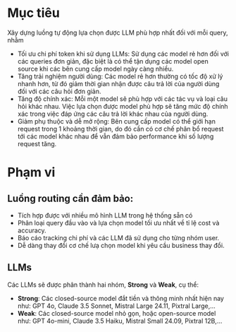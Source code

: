 # Mục tiêu
Xây dựng luồng tự động lựa chọn được LLM phù hợp nhất đối với mỗi query, nhằm
- Tối ưu chi phí token khi sử dụng LLMs: Sử dụng các model rẻ hơn đối với các queries đơn giản, đặc biệt là có thể tận dụng các model open source khi các bên cung cấp model ngày càng nhiều.
- Tăng trải nghiệm người dùng: Các model rẻ hơn thường có tốc độ xử lý nhanh hơn, từ đó giảm thời gian nhận được câu trả lời của người dùng đối với các câu hỏi đơn giản.
- Tăng độ chính xác: Mỗi một model sẽ phù hợp với các tác vụ và loại câu hỏi khác nhau. Việc lựa chọn được model phù hợp sẽ tăng mức độ chính xác trong việc đáp ứng các câu trả lời khác nhau của người dùng.
- Giảm phụ thuộc và dễ mở rộng: Bên cung cấp model có thể giới hạn request trong 1 khoảng thời gian, do đó cần có cơ chế phân bổ request tới các model khác nhau để vẫn đảm bảo performance khi số lượng request tăng.
# Phạm vi
## Luồng routing cần đảm bảo:
- Tích hợp được với nhiều mô hình LLM trong hệ thống sẵn có
- Phân loại query đầu vào và lựa chọn model tối ưu nhất về tỉ lệ cost và accuracy.
- Báo cáo tracking chi phí và các LLM đã sử dụng cho từng nhóm user.
- Dễ dàng thay đổi cơ chế lưạ chọn model khi yêu cầu business thay đổi.
## LLMs
Các LLMs sẽ được phân thành hai nhóm, **Strong** và **Weak**, cụ thể:

- **Strong**: Các closed-source model đắt tiền và thông minh nhất hiện nay như: GPT 4o, Claude 3.5 Sonnet, Mistral Large 24.11, Pixtral Large,...
- **Weak**: Các closed-source model nhỏ gọn, hoặc open-source model như: GPT 4o-mini, Claude 3.5 Haiku, Mistral Small 24.09, Pixtral 12B,...

 
